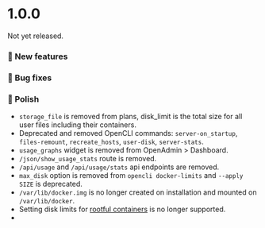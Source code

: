 # 1.0.0

Not yet released.

### 🚀 New features


### 🐛 Bug fixes


### 💅 Polish
- `storage_file` is removed from plans, disk_limit is the total size for all user files including their containers.
- Deprecated and removed OpenCLI commands: `server-on_startup`, `files-remount`, `recreate_hosts`, `user-disk`, `server-stats`.
- `usage_graphs` widget is removed from OpenAdmin > Dashboard.
- `/json/show_usage_stats` route is removed.
- `/api/usage` and `/api/usage/stats` api endpoints are removed.
- `max_disk` option is removed from `opencli docker-limits` and  `--apply SIZE` is deprecated.
- `/var/lib/docker.img` is no longer created on installation and mounted on `/var/lib/docker`.
- Setting disk limits for [rootful containers](https://github.com/stefanpejcic/openpanel-configuration/blob/main/docker/compose/newer-docker-compose.yml) is no longer supported.
- 
